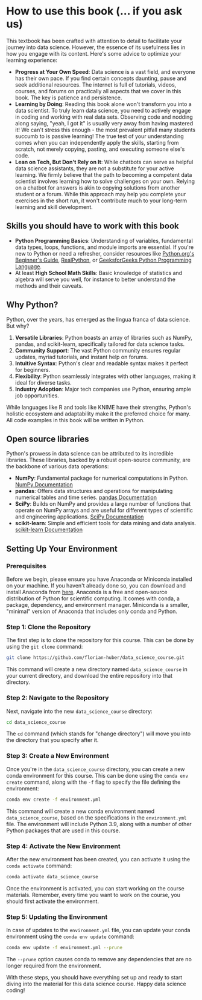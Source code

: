 # How to use this book (... if you ask us)

This textbook has been crafted with attention to detail to facilitate  your journey into data science. However, the essence of its usefulness  lies in how you engage with its content. Here's some advice to optimize  your learning experience:

- **Progress at Your Own Speed**: Data science is a vast field, and everyone has their own pace. If you find certain concepts daunting, pause and seek additional  resources. The internet is full of tutorials, videos, courses, and forums on practically all aspects that we cover in this book. The key is patience and persistence.
- **Learning by Doing**: Reading this book alone won't transform you into a data scientist. To truly learn data science, you need to actively engage in coding and working with real data sets. Observing code and nodding along saying,  "yeah, I got it" is usually very away from having mastered it! We can't stress this enough - the most prevalent pitfall many students succumb to is passive learning! The true test of your understanding comes when you can independently apply the skills, starting from scratch, not merely copying, pasting, and executing someone else's code.
- **Lean on Tech, But Don't Rely on It**: While chatbots can serve as helpful data science assistants, they are not a substitute for your active learning. We firmly believe that the  path to becoming a competent data scientist involves learning how to  solve challenges on your own. Relying on a chatbot for answers is akin to copying solutions from another student or a forum. While this approach may help you complete your exercises in the short run, it won't contribute much to your long-term learning and skill development.



## Skills you should have to work with this book

- **Python Programming Basics**: Understanding of variables, fundamental data types, loops, functions, and module imports are essential. If you're new to Python or need a refresher, consider resources like [Python.org's Beginner's Guide](https://docs.python.org/3/tutorial/index.html), [RealPython](https://realpython.com/), or [GeeksforGeeks Python Programming Language](https://www.geeksforgeeks.org/python-programming-language/).
- At least **High School Math Skills**: Basic knowledge of statistics and algebra will serve you well, for instance to better understand the methods and their caveats.



## Why Python?

Python, over the years, has emerged as the lingua franca of data science. But why?

1. **Versatile Libraries**: Python boasts an array of libraries such as NumPy, pandas, and scikit-learn, specifically tailored for data science tasks.
2. **Community Support**: The vast Python community ensures regular updates, myriad tutorials, and instant help on forums.
3. **Intuitive Syntax**: Python's clear and readable syntax makes it perfect for beginners.
4. **Flexibility**: Python seamlessly integrates with other languages, making it ideal for diverse tasks.
5. **Industry Adoption**: Major tech companies use Python, ensuring ample job opportunities.

While languages like R and tools like KNIME have their strengths, Python's holistic ecosystem and adaptability make it the preferred choice for many. All code examples in this book will be written in Python.

## Open source libraries

Python's prowess in data science can be attributed to its incredible libraries. These libraries, backed by a robust open-source community, are the backbone of various data operations:

- **NumPy**: Fundamental package for numerical computations in Python. [NumPy Documentation](https://numpy.org/doc/)
- **pandas**: Offers data structures and operations for manipulating numerical tables and time series. [pandas Documentation](https://pandas.pydata.org/docs/)
- **SciPy**: Builds on NumPy and provides a large number of functions that operate on NumPy arrays and are useful for different types of scientific and engineering applications. [SciPy Documentation](https://docs.scipy.org/doc/scipy/reference/)
- **scikit-learn**: Simple and efficient tools for data mining and data analysis. [scikit-learn Documentation](https://scikit-learn.org/stable/documentation.html)



## Setting Up Your Environment

### Prerequisites

Before we begin, please ensure you have Anaconda or Miniconda installed on your machine. If you haven't already done so, you can download and install Anaconda from [here](https://www.anaconda.com/products/distribution). Anaconda is a free and open-source distribution of Python for scientific computing. It comes with conda, a package, dependency, and environment manager. Miniconda is a smaller, "minimal" version of Anaconda that includes only conda and Python.

### Step 1: Clone the Repository

The first step is to clone the repository for this course. This can be done by using the `git clone` command:

```bash
git clone https://github.com/florian-huber/data_science_course.git
```

This command will create a new directory named `data_science_course` in your current directory, and download the entire repository into that directory.

### Step 2: Navigate to the Repository

Next, navigate into the new `data_science_course` directory:

```bash
cd data_science_course
```

The `cd` command (which stands for "change directory") will move you into the directory that you specify after it.

### Step 3: Create a New Environment

Once you're in the `data_science_course` directory, you can create a new conda environment for this course. This can be done using the `conda env create` command, along with the `-f` flag to specify the file defining the environment:

```bash
conda env create -f environment.yml
```

This command will create a new conda environment named `data_science_course`, based on the specifications in the `environment.yml` file. The environment will include Python 3.9, along with a number of other Python packages that are used in this course.

### Step 4: Activate the New Environment

After the new environment has been created, you can activate it using the `conda activate` command:

```bash
conda activate data_science_course
```

Once the environment is activated, you can start working on the course materials. Remember, every time you want to work on the course, you should first activate the environment.

### Step 5: Updating the Environment

In case of updates to the `environment.yml` file, you can update your conda environment using the `conda env update` command:

```bash
conda env update -f environment.yml --prune
```

The `--prune` option causes conda to remove any dependencies that are no longer required from the environment.

With these steps, you should have everything set up and ready to start diving into the material for this data science course. Happy data science coding!